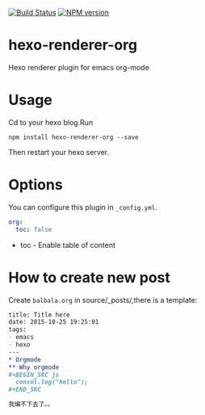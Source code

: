 [![Build Status](https://travis-ci.org/CodeFalling/hexo-renderer-org.svg)](https://travis-ci.org/CodeFalling/hexo-renderer-org)
[![NPM version](https://badge.fury.io/js/hexo-renderer-org.svg)](http://badge.fury.io/js/hexo-renderer-org)
# hexo-renderer-org
Hexo renderer plugin for emacs org-mode

# Usage

Cd to your hexo blog.Run

```shell
npm install hexo-renderer-org --save
```

Then restart your hexo server.

# Options

You can configure this plugin in `_config.yml`.

```yml
org:
  toc: false
```

- toc - Enable table of content

# How to create new post

Create `balbala.org` in source/_posts/,there is a template:

```org
title: Title here
date: 2015-10-25 19:25:01
tags:
- emacs
- hexo
---
* Orgmode
** Why orgmode
#+BEGIN_SRC js
  consol.log("hello");
#+END_SRC

我编不下去了。。

```
